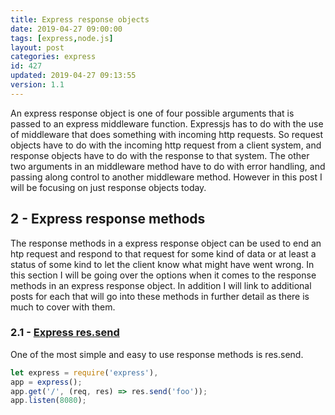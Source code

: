 ```yaml
---
title: Express response objects
date: 2019-04-27 09:00:00
tags: [express,node.js]
layout: post
categories: express
id: 427
updated: 2019-04-27 09:13:55
version: 1.1
---
```


An express response object is one of four possible arguments that is passed to an express middleware function. Expressjs has to do with the use of middleware that does something with incoming http requests. So request objects have to do with the incoming http request from a client system, and response objects have to do with the response to that system. The other two arguments in an middleware method have to do with error handling, and passing along control to another middleware method. However in this post I will be focusing on just response objects today.

<!-- more -->

## 2 - Express response methods

The response methods in a express response object can be used to end an htp request and respond to that request for some kind of data or at least a status of some kind to let the client know what might have went wrong. In this section I will be going over the options when it comes to the response methods in an express response object. In addition I will link to additional posts for each that will go into these methods in further detail as there is much to cover with them.

### 2.1 - [Express res.send](/2019/04/23/express-send)

One of the most simple and easy to use response methods is res.send.

```js
let express = require('express'),
app = express();
app.get('/', (req, res) => res.send('foo'));
app.listen(8080);
```
